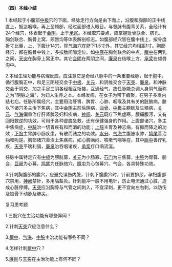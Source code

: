 #### （四）本经小结

1.本经起于小腹部[中极](https://www.gmzyjc.com/read/zjs/zjs3.2.1-0.1.1.3.3.md)穴的下面，经脉走行方向是由下而上，沿腹和胸部的正中线直上，抵达咽喉，再上至颊部，经过面部进入眼目。与督脉有腹背关系，全经计有24个经穴，体表起于[会阴](https://www.gmzyjc.com/read/zjs/zjs3.2.1-0.1.1.3.1.md)，止于[承浆](https://www.gmzyjc.com/read/zjs/zjs3.2.1-0.1.1.3.22.md)。本经取穴要点，应掌握耻骨联合、脐孔、胸剑联合、胸骨上窝、颏唇沟等体表解剖标志。如腹部经穴皆在腹中线上，按骨度折寸比量，上、下腹计14穴，除[气海](https://www.gmzyjc.com/read/zjs/zjs3.2.1-0.1.1.3.6.md)穴在脐下1.5寸外，其它经穴均相距1寸。胸部经穴，都在胸骨中钱上，多按肋间隙定位。如[中庭](https://www.gmzyjc.com/read/zjs/zjs3.2.1-0.1.1.3.15.md)在胸剑联合的中点，[膻中](https://www.gmzyjc.com/read/zjs/zjs3.2.1-0.1.1.3.16.md)在两乳之间，[天突](https://www.gmzyjc.com/read/zjs/zjs3.2.1-0.1.1.3.20.1.md)在胸骨上窝正中。其它[会阴](https://www.gmzyjc.com/read/zjs/zjs3.2.1-0.1.1.3.1.md)在两阴之间，[廉泉](https://www.gmzyjc.com/read/zjs/zjs3.2.1-0.1.1.3.21.md)在结喉上方，[承浆](https://www.gmzyjc.com/read/zjs/zjs3.2.1-0.1.1.3.22.md)在颏唇沟中。

2.本经生理功能与病理反应，应注意它是奇经八脉中的一条重要经脉，起于胞中，循行腹胸正中，和足三阴经交会于[中极](https://www.gmzyjc.com/read/zjs/zjs3.2.1-0.1.1.3.3.md)、[关元](https://www.gmzyjc.com/read/zjs/zjs3.2.1-0.1.1.3.4.md)，和阴维交会于[天突](https://www.gmzyjc.com/read/zjs/zjs3.2.1-0.1.1.3.20.1.md)、[廉泉](https://www.gmzyjc.com/read/zjs/zjs3.2.1-0.1.1.3.21.md)，和冲脉交会于阴交，加之手足三阴各经相互衔接，互通经气，故任脉能总调人身阴气而称之为"阴脉之海”，为妇人生养之本。本经发病，在女子为带下瘕聚，在男子多发内结七疝。任脉所属经穴，主要用治肝肾、脾胃、心肺、咽喉及其有关的脏腑病。脐以下诸穴多主治下焦病，其中[会阴](https://www.gmzyjc.com/read/zjs/zjs3.2.1-0.1.1.3.1.md)主前后阴病，[曲骨](https://www.gmzyjc.com/read/zjs/zjs3.2.1-0.1.1.3.2.md)、[中极](https://www.gmzyjc.com/read/zjs/zjs3.2.1-0.1.1.3.3.md)主膀胱及生殖病，[关元](https://www.gmzyjc.com/read/zjs/zjs3.2.1-0.1.1.3.4.md)、[气海](https://www.gmzyjc.com/read/zjs/zjs3.2.1-0.1.1.3.6.md)偏重治疗肝肾脾及妇科疾病，[神阙](https://www.gmzyjc.com/read/zjs/zjs3.2.1-0.1.1.3.7.md)、[关元](https://www.gmzyjc.com/read/zjs/zjs3.2.1-0.1.1.3.4.md)既疗下焦虚寒，腰痛腹泻，又有回阳救逆的功效，可用于各种虚脱急救，还有保健强身的作用。上腹部诸穴，多主中焦病症，[中脘](https://www.gmzyjc.com/read/zjs/zjs3.2.1-0.1.1.3.11.md)治一切胃疾有和而消的功能；[上脘](https://www.gmzyjc.com/read/zjs/zjs3.2.1-0.1.1.3.12.md)主胃及神志病，有抑而降之的功效；[下脘](https://www.gmzyjc.com/read/zjs/zjs3.2.1-0.1.1.3.9.md)主胃脾小肠疾患，有散而祛之的功效。[水分](https://www.gmzyjc.com/read/zjs/zjs3.2.1-0.1.1.3.8.md)、[气海](https://www.gmzyjc.com/read/zjs/zjs3.2.1-0.1.1.3.6.md)主腹胀水肿，[鸠尾](https://www.gmzyjc.com/read/zjs/zjs3.2.1-0.1.1.3.14.md)善治痫和呃逆。胸部诸穴善治上焦疾病，如心胸满闷、咳嗽气喘等症，其中[膻中](https://www.gmzyjc.com/read/zjs/zjs3.2.1-0.1.1.3.16.md)善疗乳疾，[天突](https://www.gmzyjc.com/read/zjs/zjs3.2.1-0.1.1.3.20.1.md)平喘利膈，[廉泉](https://www.gmzyjc.com/read/zjs/zjs3.2.1-0.1.1.3.21.md)治吞咽诸疾，[承浆](https://www.gmzyjc.com/read/zjs/zjs3.2.1-0.1.1.3.22.md)疗口㖞流涎。

任脉中属特定穴有[中极](https://www.gmzyjc.com/read/zjs/zjs3.2.1-0.1.1.3.3.md)为膀胱募，[关元](https://www.gmzyjc.com/read/zjs/zjs3.2.1-0.1.1.3.4.md)为小肠寡，[石门](https://www.gmzyjc.com/read/zjs/zjs3.2.1-0.1.1.3.5.md)为三焦募，[中脘](https://www.gmzyjc.com/read/zjs/zjs3.2.1-0.1.1.3.11.md)为胃募、腑会，[巨阙](https://www.gmzyjc.com/read/zjs/zjs3.2.1-0.1.1.3.13.md)为心募，[鸠尾](https://www.gmzyjc.com/read/zjs/zjs3.2.1-0.1.1.3.14.md)为任脉络穴，[膻中](https://www.gmzyjc.com/read/zjs/zjs3.2.1-0.1.1.3.16.md)为心包募穴、气会，各具特殊功效。

3.针刺胸腹部的腧穴，应避免误伤内脏，针刺下腹腧穴时，针前要排尿，孕妇腹部穴禁用，[神阙](https://www.gmzyjc.com/read/zjs/zjs3.2.1-0.1.1.3.7.md)禁针，多用隔盐灸。针刺膻冲一般不用电针，防止电流通过心脏，造成心脏停搏。[天突](https://www.gmzyjc.com/read/zjs/zjs3.2.1-0.1.1.3.20.1.md)应沿胸骨与气管之间刺入，不宜深刺，更不宜向左右刺，以防伤及锁骨下动脉及肺尖。

复习思考题

1.三脘穴在主治功能有哪些异同？

2.针刺[天突](https://www.gmzyjc.com/read/zjs/zjs3.2.1-0.1.1.3.20.1.md)穴应注意什么？

3.[膻中](https://www.gmzyjc.com/read/zjs/zjs3.2.1-0.1.1.3.16.md)、[气海](https://www.gmzyjc.com/read/zjs/zjs3.2.1-0.1.1.3.6.md)、[中脘](https://www.gmzyjc.com/read/zjs/zjs3.2.1-0.1.1.3.11.md)主治功能有哪些不同？

4.怎样针刺[膻中](https://www.gmzyjc.com/read/zjs/zjs3.2.1-0.1.1.3.16.md)穴？

5.[廉泉](https://www.gmzyjc.com/read/zjs/zjs3.2.1-0.1.1.3.21.md)与[天突](https://www.gmzyjc.com/read/zjs/zjs3.2.1-0.1.1.3.20.1.md)在主治功能上有何不同？
